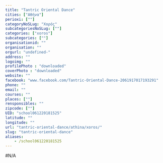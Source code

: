 ```yaml
---
title: "Tantric Oriental Dance"
cities: ["Αθήνα"]
perioxi: [""]
categoryNoSLug: "Χορός"
subcategoriesNoSLug: [""]
categories: ["xoros"]
subcategories: [""]
organisationid: ""
organisation: ""
orgurl: "undefined-"
address: ""
logoimg: ""
profilePhoto : "downloaded"
coverPhoto : "downloaded"
website: ""
facebook: "www.facebook.com/Tantric-Oriental-Dance-2061917017193291"
phone: ""
email: ""
courses: ""
places: [""]
rensponsibles: ""
zipcode: [""]
UID: "school061220181525"
latitude: ""
longitude: ""
url: "tantric-oriental-dance/athina/xoros/"
slug: "tantric-oriental-dance"
aliases:
    - /school061220181525
---
```





#N/A